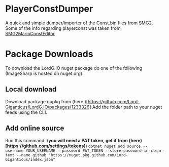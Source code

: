 # PlayerConstDumper
A quick and simple dumper/importer of the Const.bin files from SMG2.
Some of the info regarding playerconst was taken from [SMG2MarioConstEditor](https://github.com/SuperHackio/SMG2MarioConstEditor)

# Package Downloads
To download the LordG.IO nuget package do one of the following (ImageSharp is hosted on nuget.org):
## Local download
Download package.nupkg from (here.)[https://github.com/Lord-Giganticus/LordG.IO/packages/1233326]
Add the folder path to your nuget feeds using the CLI.
## Add online source
Run this command:  (**you will need a PAT token, get it from (here)[https://github.com/settings/tokens]**)
`dotnet nuget add source --username YOUR_USERNAME --password PAT_TOKEN --store-password-in-clear-text --name github "https://nuget.pkg.github.com/Lord-Giganticus/index.json"`

